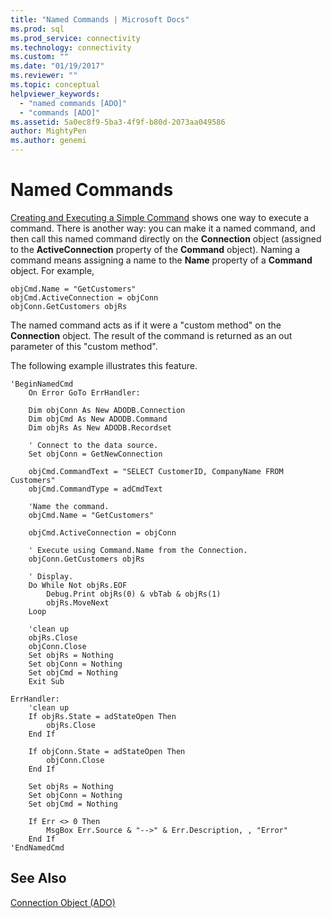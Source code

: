 ```yaml
---
title: "Named Commands | Microsoft Docs"
ms.prod: sql
ms.prod_service: connectivity
ms.technology: connectivity
ms.custom: ""
ms.date: "01/19/2017"
ms.reviewer: ""
ms.topic: conceptual
helpviewer_keywords: 
  - "named commands [ADO]"
  - "commands [ADO]"
ms.assetid: 5a0ec8f9-5ba3-4f9f-b80d-2073aa049586
author: MightyPen
ms.author: genemi
---
```

# Named Commands
[Creating and Executing a Simple Command](../../../ado/guide/data/creating-and-executing-a-simple-command.md) shows one way to execute a command. There is another way: you can make it a named command, and then call this named command directly on the **Connection** object (assigned to the **ActiveConnection** property of the **Command** object). Naming a command means assigning a name to the **Name** property of a **Command** object. For example,  
  
```  
objCmd.Name = "GetCustomers"  
objCmd.ActiveConnection = objConn  
objConn.GetCustomers objRs  
```  
  
 The named command acts as if it were a "custom method" on the **Connection** object. The result of the command is returned as an out parameter of this "custom method".  
  
 The following example illustrates this feature.  
  
```  
'BeginNamedCmd  
    On Error GoTo ErrHandler:  
  
    Dim objConn As New ADODB.Connection  
    Dim objCmd As New ADODB.Command  
    Dim objRs As New ADODB.Recordset  
  
    ' Connect to the data source.  
    Set objConn = GetNewConnection  
  
    objCmd.CommandText = "SELECT CustomerID, CompanyName FROM Customers"  
    objCmd.CommandType = adCmdText  
  
    'Name the command.  
    objCmd.Name = "GetCustomers"  
  
    objCmd.ActiveConnection = objConn  
  
    ' Execute using Command.Name from the Connection.  
    objConn.GetCustomers objRs  
  
    ' Display.  
    Do While Not objRs.EOF  
        Debug.Print objRs(0) & vbTab & objRs(1)  
        objRs.MoveNext  
    Loop  
  
    'clean up  
    objRs.Close  
    objConn.Close  
    Set objRs = Nothing  
    Set objConn = Nothing  
    Set objCmd = Nothing  
    Exit Sub  
  
ErrHandler:  
    'clean up  
    If objRs.State = adStateOpen Then  
        objRs.Close  
    End If  
  
    If objConn.State = adStateOpen Then  
        objConn.Close  
    End If  
  
    Set objRs = Nothing  
    Set objConn = Nothing  
    Set objCmd = Nothing  
  
    If Err <> 0 Then  
        MsgBox Err.Source & "-->" & Err.Description, , "Error"  
    End If  
'EndNamedCmd  
```  
  
## See Also  
 [Connection Object (ADO)](../../../ado/reference/ado-api/connection-object-ado.md)
